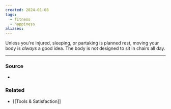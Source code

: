 ```yaml
---
created: 2024-01-08
tags:
  - fitness
  - happiness
aliases:
---
```

Unless you're injured, sleeping, or partaking is planned rest, moving your body is *always* a good idea. The body is not designed to sit in chairs all day.

---
### Source
- 

### Related
- [[Tools & Satisfaction]]
